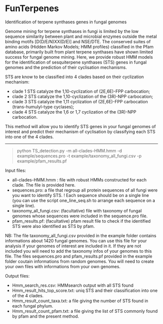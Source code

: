 # FunTerpenes
Identification of terpene synthases genes in fungal genomes 

Genome mining for terpene synthases in fungi is limited by the low sequence similarity between plant and microbial enzymes outside the metal binding motifs [D(D/E/N)XX(D/E)] and NSE/DTE. The conserved suites of amino acids (Hidden Markov Models; HMM profiles) classified in the Pfam database, primarily built from plant terpene synthases have shown limited success for fungal genome mining. Here, we provide robust HMM models for the identification of sesquiterpene synthases (STS) genes in fungal genomes and the prediction of their cyclisation mechanisms.

STS are know to be classified into 4 clades based on their cyclization mechanism:
- clade 1 STS catalyze the 1,10-cyclization of (2E,6E)-FPP carbocation; 
- clade 2 STS catalyze the 1,10-cyclization of the (3R)-NPP carbocation; 
- clade 3 STS catalyze the 1,11 cyclization of (2E,6E)-FPP carbocation (trans-humulyl-type cyclases); 
- clade 4 STS catalyze the 1,6 or 1,7 cyclization of the (3R)-NPP carbocation.

This method will allow you to identify STS genes in your fungal genomes of interest and predict their mechanism of cyclisation by classifying each STS into one of the 4 clades. 

----------------------------------------------------------------------------------------------------------------------------------------------------------------------------

> python TS_detection.py -m all-clades-HMM.hmm -d example/sequences.pro -t example/taxonomy_all_fungi.csv  -p example/pfam_results.pf

Input files:
- all-clades-HMM.hmm : file with robust HMMs constructed for each clade. The file is provided here. 
- sequences.pro: a file that regroup all protein sequences of all fungi were you want to identify STS. ! Each sequence should be on a single line (you can use the script       one_line_seq.sh to arrange each sequence on a single line).  
- taxonomy_all_fungi.csv: (facultative) file with taxonomy of fungal genomes whose sequences were included in the sequence.pro file. 
- pfam_results.pf: (facultative) pfam result file to check if the identified STS were also identified as STS by pfam. 

NB: The file taxonomy_all_fungi.csv provided in the example folder contains informations about 1420 fungal genomes. You can use this file for your analysis if your genomes of interest are included in it. If they are not included you will need to add the taxonomy infos of your genomes to this file. 
The files sequences.pro and pfam_results.pf provided in the example folder coutain informations from random genomes. You will need to create your own files with informations from your own genomes. 

Output files:
- Hmm_search_res.csv: HMMsearch output with all STS found 
- Hmm_result_hits_top_score.txt: uniq STS and their classification into one of the 4 clades.
- Hmm_result_count_taxa.txt: a file giving the number of STS found in each fungal phylum. 
- Hmm_result_count_pfam.txt: a file giving the list of STS commonly found by pfam and the present method.






